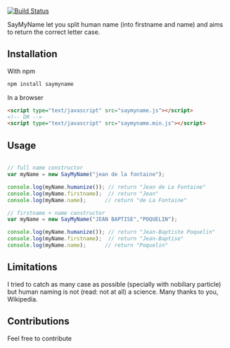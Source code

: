 [![Build Status](https://travis-ci.org/poupougnac/saymyname.svg?branch=master)](https://travis-ci.org/poupougnac/saymyname)

SayMyName let you split human name (into firstname and name) and aims to return the correct letter case.

## Installation

With npm

```bash
npm install saymyname
```

In a browser
```html
<script type="text/javascript" src="saymyname.js"></script>
<!-- OR -->
<script type="text/javascript" src="saymyname.min.js"></script>
```

## Usage
```javascript

// full name constructor
var myName = new SayMyName("jean de la fontaine");

console.log(myName.humanize()); // return "Jean de La Fontaine"
console.log(myName.firstname);  // return "Jean"
console.log(myName.name);      // return "de La Fontaine"

// firstname + name constructor
var myName = new SayMyName("JEAN BAPTISE","POQUELIN");

console.log(myName.humanize()); // return "Jean-Baptiste Poquelin"
console.log(myName.firstname);  // return "Jean-Baptise"
console.log(myName.name);      // return "Poquelin"


```

## Limitations

I tried to catch as many case as possible (specially with nobiliary particle) but human naming is not (read: not at all) a science. Many thanks to you, Wikipedia.

## Contributions

Feel free to contribute

